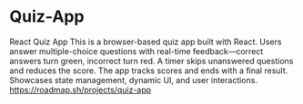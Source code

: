 # Quiz-App
React Quiz App  This is a browser-based quiz app built with React. Users answer multiple-choice questions with real-time feedback—correct answers turn green, incorrect turn red. A timer skips unanswered questions and reduces the score. The app tracks scores and ends with a final result. Showcases state management, dynamic UI, and user interactions.
https://roadmap.sh/projects/quiz-app
